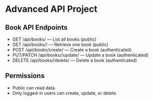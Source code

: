 # Advanced API Project

## Book API Endpoints
- GET /api/books/ — List all books (public)
- GET /api/books/<id>/ — Retrieve one book (public)
- POST /api/books/create/ — Create a book (authenticated)
- PUT/PATCH /api/books/<id>/update/ — Update a book (authenticated)
- DELETE /api/books/<id>/delete/ — Delete a book (authenticated)

## Permissions
- Public can read data.
- Only logged-in users can create, update, or delete.